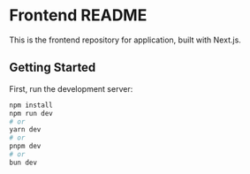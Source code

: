# Frontend README

This is the frontend repository for application, built with Next.js.

## Getting Started

First, run the development server:

```bash
npm install
npm run dev
# or
yarn dev
# or
pnpm dev
# or
bun dev